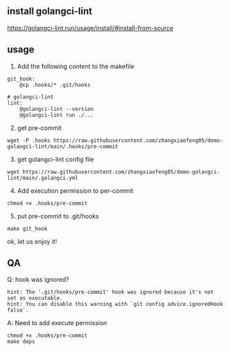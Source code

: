 ## install golangci-lint
https://golangci-lint.run/usage/install/#install-from-source

## usage
1. Add the following content to the makefile
```
git_hook:
	@cp .hooks/* .git/hooks

# golangci-lint
lint:
	@golangci-lint --version
	@golangci-lint run ./...	
```
2. get pre-commit
```shell
wget -P .hooks https://raw.githubusercontent.com/zhangxiaofeng05/demo-golangci-lint/main/.hooks/pre-commit
```
3. get golangci-lint config file
```
wget https://raw.githubusercontent.com/zhangxiaofeng05/demo-golangci-lint/main/.golangci.yml
```
4. Add execution permission to per-commit
```
chmod +x .hooks/pre-commit
```
5. put pre-commit to .git/hooks
```shell
make git_hook
```

ok, let us enjoy it!

## QA
Q: hook was ignored?
```
hint: The '.git/hooks/pre-commit' hook was ignored because it's not set as executable.
hint: You can disable this warning with `git config advice.ignoredHook false`.
```
A: Need to add execute permission
```
chmod +x .hooks/pre-commit
make deps
```
